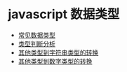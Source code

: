 # javascript 数据类型

* [常见数据类型](https://github.com/lvzhenbang/article/blob/master/learning/js.type.md)
* [类型判断分析](https://github.com/lvzhenbang/article/blob/master/js/type/check.md)
* [其他类型到字符串类型的转换](https://github.com/lvzhenbang/article/blob/master/js/type/toString.md)
* [其他类型到数字类型的转换](https://github.com/lvzhenbang/article/blob/master/js/type/toNumber.md)
